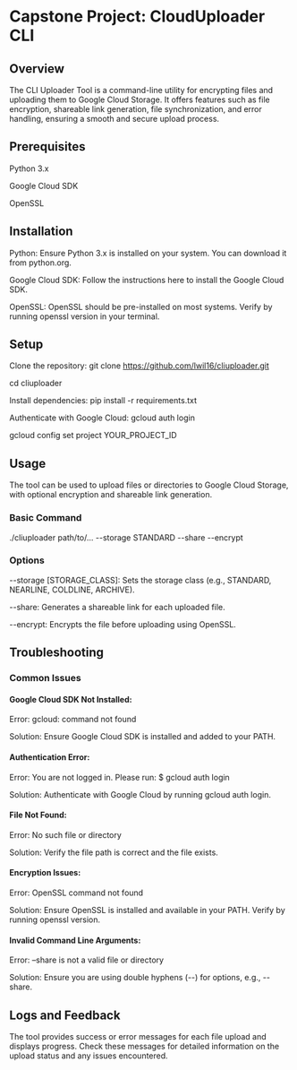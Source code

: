 # Capstone Project: CloudUploader CLI

## Overview
The CLI Uploader Tool is a command-line utility for encrypting files and uploading them to Google Cloud Storage. It offers features such as file encryption, shareable link generation, file synchronization, and error handling, ensuring a smooth and secure upload process.

## Prerequisites
Python 3.x

Google Cloud SDK

OpenSSL

## Installation
Python: Ensure Python 3.x is installed on your system. You can download it from python.org.

Google Cloud SDK: Follow the instructions here to install the Google Cloud SDK.

OpenSSL: OpenSSL should be pre-installed on most systems. Verify by running openssl version in your terminal.

## Setup
Clone the repository:
git clone https://github.com/lwil16/cliuploader.git

cd cliuploader

Install dependencies:
pip install -r requirements.txt

Authenticate with Google Cloud:
gcloud auth login

gcloud config set project YOUR_PROJECT_ID

## Usage
The tool can be used to upload files or directories to Google Cloud Storage, with optional encryption and shareable link generation.

### Basic Command

./cliuploader path/to/... --storage STANDARD --share --encrypt

### Options

--storage [STORAGE_CLASS]: Sets the storage class (e.g., STANDARD, NEARLINE, COLDLINE, ARCHIVE).

--share: Generates a shareable link for each uploaded file.

--encrypt: Encrypts the file before uploading using OpenSSL.

## Troubleshooting
### Common Issues

#### Google Cloud SDK Not Installed:

Error: gcloud: command not found

Solution: Ensure Google Cloud SDK is installed and added to your PATH.

#### Authentication Error:

Error: You are not logged in. Please run: $ gcloud auth login

Solution: Authenticate with Google Cloud by running gcloud auth login.

#### File Not Found:

Error: No such file or directory

Solution: Verify the file path is correct and the file exists.

#### Encryption Issues:

Error: OpenSSL command not found

Solution: Ensure OpenSSL is installed and available in your PATH. Verify by running openssl version.

#### Invalid Command Line Arguments:

Error: –share is not a valid file or directory

Solution: Ensure you are using double hyphens (--) for options, e.g., --share.

## Logs and Feedback
The tool provides success or error messages for each file upload and displays progress. Check these messages for detailed information on the upload status and any issues encountered.

